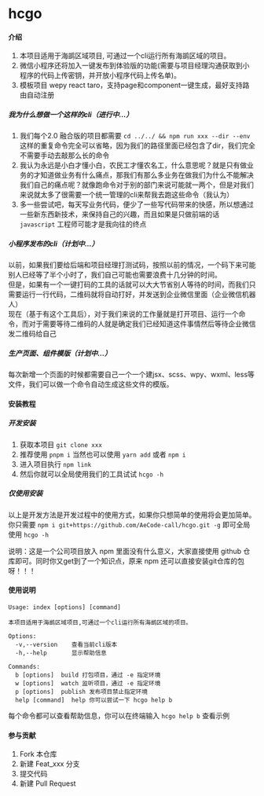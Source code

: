 # hcgo

#### 介绍

1. 本项目适用于海鹚区域项目, 可通过一个cli运行所有海鹚区域的项目。
2. 微信小程序还将加入一键发布到体验版的功能(需要与项目经理沟通获取到小程序的代码上传密钥，并开放小程序代码上传名单)。
3. 模板项目 wepy react taro，支持page和component一键生成，最好支持路由自动注册



##### 我为什么想做一个这样的cli（进行中…）
1. 我们每个2.0 融合版的项目都需要 `cd ../../ && npm run xxx --dir --env` 这样的重复命令完全可以省略，因为我们的路径里面已经包含了dir，我们完全不需要手动去敲那么长的命令
2. 我认为永远是小白才懂小白，农民工才懂农名工，什么意思呢？就是只有做业务的才知道做业务有什么痛点，那我们有那么多业务在做我们为什么不能解决我们自己的痛点呢？就像跑命令对于别的部门来说可能就一两个，但是对我们来说就太多了很需要一个统一管理的cli来帮我去跑这些命令（我认为）
3. 多一些尝试吧，每天写业务代码，便少了一些写代码带来的快感，所以想通过一些新东西新技术，来保持自己的兴趣，而且如果是只做前端的话 `javascript` 工程师可能才是我向往的终点

##### 小程序发布的cli（计划中…）
以前，如果我们要给后端和项目经理打测试码，按照以前的情况，一个码下来可能别人已经等了半个小时了，我们自己可能也需要浪费十几分钟的时间。  
但是，如果有一个一键打码的工具的话就可以大大节省别人等待的时间，而我们只需要运行一行代码，二维码就将自动打好，并发送到企业微信里面（企业微信机器人）  
现在（基于有这个工具后），对于我们来说的工作量就是打开项目、运行一个命令，而对于需要等待二维码的人就是确定我们已经知道这件事情然后等待企业微信发二维码给自己

##### 生产页面、组件模版（计划中…）
每次新增一个页面的时候都需要自己一个一个建jsx、scss、wpy、wxml、less等文件，我们可以做一个命令自动生成这些文件的模版。

#### 安装教程

##### 开发安装

1. 获取本项目 `git clone xxx`
2. 推荐使用 `pnpm i` 当然也可以使用 `yarn add` 或者 `npm i` 
3. 进入项目执行 `npm link`
4. 然后你就可以全局使用我们的工具试试 `hcgo -h`

##### 仅使用安装

以上是开发方法是开发过程中的使用方式，如果你只想简单的使用将会更加简单。你只需要 `npm i git+https://github.com/AeCode-call/hcgo.git -g` 即可全局使用 `hcgo -h`

说明：这是一个公司项目放入 npm 里面没有什么意义，大家直接使用 github 仓库即可。同时你又get到了一个知识点，原来 npm 还可以直接安装git仓库的包呀！！！

#### 使用说明

```shell
Usage: index [options] [command]

本项目适用于海鹚区域项目,可通过一个cli运行所有海鹚区域的项目。

Options:  
  -v,--version    查看当前cli版本  
  -h,--help       显示帮助信息  

Commands:  
  b [options]  build 打包项目，通过 -e 指定环境   
  w [options]  watch 监听项目，通过 -e 指定环境  
  p [options]  publish 发布项目禁止指定环境  
  help [command]  help 你可以尝试一下 hcgo help b
```
每个命令都可以查看帮助信息，你可以在终端输入 `hcgo help b` 查看示例
#### 参与贡献

1.  Fork 本仓库
2.  新建 Feat_xxx 分支
3.  提交代码
4.  新建 Pull Request

